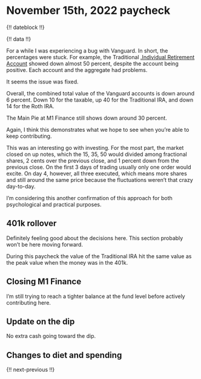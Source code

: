 # November 15th, 2022 paycheck

{!! dateblock !!}

{!! data !!}

For a while I was experiencing a bug with Vanguard. In short, the percentages were stuck. For example, the Traditional [.Individual Retirement Account](IRA) showed down almost 50 percent, despite the account being positive. Each account and the aggregate had problems.

It seems the issue was fixed.

Overall, the combined total value of the Vanguard accounts is down around 6 percent. Down 10 for the taxable, up 40 for the Traditional IRA, and down 14 for the Roth IRA.

The Main Pie at M1 Finance still shows down around 30 percent.

Again, I think this demonstrates what we hope to see when you’re able to keep contributing. 

This was an interesting go with investing. For the most part, the market closed on up notes, which the 15, 35, 50 would divided among fractional shares, 2 cents over the previous close, and 1 percent down from the previous close. On the first 3 days of trading usually only one order would excite. On day 4, however, all three executed, which means more shares and still around the same price because the fluctuations weren’t that crazy day-to-day.

I’m considering this another confirmation of this approach for both psychological and practical purposes.

## 401k rollover

Definitely feeling good about the decisions here. This section probably won’t be here moving forward.

During this paycheck the value of the Traditional IRA hit the same value as the peak value when the money was in the 401k.

## Closing M1 Finance

I’m still trying to reach a tighter balance at the fund level before actively contributing here.

## Update on the dip

 No extra cash going toward the dip.

## Changes to diet and spending

{!! next-previous !!}
